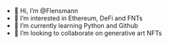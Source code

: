 - 👋 Hi, I’m @Flensmann
- 👀 I’m interested in Ethereum, DeFi and FNTs
- 🌱 I’m currently learning Python and Github
- 💞️ I’m looking to collaborate on generative art NFTs

<!---
Flensmann/Flensmann is a ✨ special ✨ repository because its `README.md` (this file) appears on your GitHub profile.
You can click the Preview link to take a look at your changes.
--->
